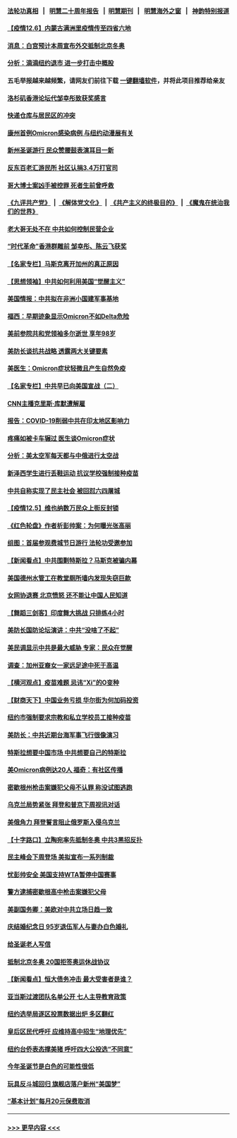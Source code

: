 #### [法轮功真相](https://github.com/gfw-breaker/truth/blob/master/README.md?t=0) &nbsp;&nbsp;|&nbsp;&nbsp; [明慧二十周年报告](https://github.com/gfw-breaker/mh-reports/blob/master/README.md?t=0) &nbsp;&nbsp;|&nbsp;&nbsp;[明慧期刊](https://github.com/gfw-breaker/mh-qikan) &nbsp;&nbsp;|&nbsp;&nbsp; [明慧海外之窗](https://github.com/gfw-breaker/mh-news/blob/master/README.md?t=0) &nbsp;&nbsp;|&nbsp;&nbsp; [神韵特别报道](https://github.com/gfw-breaker/mh-news/blob/master/shenyun.md?t=0)
#### [【疫情12.6】内蒙古满洲里疫情传至四省六地](../pages/nsc412/n13419617.md?t=12062201) 
#### [消息：白宫预计本周宣布外交抵制北京冬奥](../pages/nsc412/n13419535.md?t=12062201) 
#### [分析：滴滴纽约退市 进一步打击中概股](../pages/nsc412/n13419375.md?t=12062201) 
#### 五毛举报越来越频繁，请网友们前往下载 [一键翻墙软件](https://github.com/gfw-breaker/ssr-accounts)，并将此项目推荐给亲友
#### [洛杉矶香港论坛代邹幸彤致获奖感言](../pages/nsc412/n13419216.md?t=12062201) 
#### [快递仓库与居民区的冲突](../pages/nsc412/n13419150.md?t=12062201) 
#### [康州首例Omicron感染病例 与纽约动漫展有关](../pages/nsc412/n13419164.md?t=12062201) 
#### [新州圣诞游行 民众赞腰鼓表演耳目一新](../pages/nsc412/n13419220.md?t=12062201) 
#### [反东百老汇游民所 社区认捐3.4万打官司](../pages/nsc412/n13419217.md?t=12062201) 
#### [哥大博士案凶手被控罪 死者生前曾呼救](../pages/nsc412/n13419155.md?t=12062201) 
#### [《九评共产党》](https://github.com/begood0513/9ping.md/blob/master/README.md) &nbsp;|&nbsp; [《解体党文化》](../../../../jtdwh.md/blob/master/README.md)  &nbsp;|&nbsp; [《共产主义的终极目的》](../../../../gczydzjmd.md/blob/master/README.md) &nbsp;|&nbsp; [《魔鬼在统治我们的世界》](../../../../mgztzwmdsj.md/blob/master/README.md) 
#### [老大哥无处不在 中共如何控制民营企业](../pages/nsc412/n13418637.md?t=12062201) 
#### [“时代革命”香港群雕前 邹幸彤、陈云飞获奖](../pages/nsc412/n13418971.md?t=12062201) 
#### [【名家专栏】马斯克离开加州的真正原因](../pages/nsc412/n13418926.md?t=12062201) 
#### [【思想领袖】中共如何利用美国“觉醒主义”](../pages/nsc412/n13393929.md?t=12062201) 
#### [美国情报：中共拟在非洲小国建军事基地](../pages/nsc412/n13418744.md?t=12062201) 
#### [福西：早期迹象显示Omicron不如Delta危险](../pages/nsc412/n13418659.md?t=12062201) 
#### [美前参院共和党领袖多尔逝世 享年98岁](../pages/nsc412/n13418525.md?t=12062201) 
#### [美防长谈抗共战略 透露两大关键要素](../pages/nsc412/n13418612.md?t=12062201) 
#### [美医生：Omicron症状轻微且产生自然免疫](../pages/nsc412/n13418447.md?t=12062201) 
#### [【名家专栏】中共早已向美国宣战（二）](../pages/nsc412/n13418266.md?t=12062201) 
#### [CNN主播克里斯‧库默遭解雇](../pages/nsc412/n13418439.md?t=12062201) 
#### [报告：COVID-19削弱中共在印太地区影响力](../pages/nsc412/n13418437.md?t=12062201) 
#### [疼痛如被卡车辗过 医生谈Omicron症状](../pages/nsc412/n13418420.md?t=12062201) 
#### [分析：美太空军每天都与中俄进行太空战](../pages/nsc412/n13418347.md?t=12062201) 
#### [新泽西学生进行丢鞋运动 抗议学校强制接种疫苗](../pages/nsc412/n13418330.md?t=12062201) 
#### [中共自称实现了民主社会 被回怼六四屠城](../pages/nsc412/n13417958.md?t=12062201) 
#### [【疫情12.5】维也纳数万民众上街反封锁](../pages/nsc412/n13417933.md?t=12062201) 
#### [《红色轮盘》作者析彭帅案：为何曝光张高丽](../pages/nsc412/n13418073.md?t=12062201) 
#### [组图：首届参观费城节日游行 法轮功受邀参加](../pages/nsc412/n13417588.md?t=12062201) 
#### [【新闻看点】中共围剿特斯拉？马斯克被骗内幕](../pages/nsc412/n13417421.md?t=12062201) 
#### [美国德州水管工在教堂厕所墙内发现失窃巨款](../pages/nsc412/n13417486.md?t=12062201) 
#### [女网协退赛 北京愤怒 还不能让中国人民知道](../pages/nsc412/n13417306.md?t=12062201) 
#### [【舞蹈三剑客】印度舞大挑战 只排练4小时](../pages/nsc412/n13417452.md?t=12062201) 
#### [美防长国防论坛演讲：中共“没啥了不起”](../pages/nsc412/n13417446.md?t=12062201) 
#### [美民调显示中共是最大威胁 专家：民众在觉醒](../pages/nsc412/n13417494.md?t=12062201) 
#### [调查：加州亚裔女一家远足途中死于高温](../pages/nsc412/n13417473.md?t=12062201) 
#### [【横河观点】疫苗难题 忌讳“Xi”的O变种](../pages/nsc412/n13417428.md?t=12062201) 
#### [【财商天下】中国业务亏损 华尔街为何加码投资](../pages/nsc412/n13417134.md?t=12062201) 
#### [纽约市强制要求宗教和私立学校员工接种疫苗](../pages/nsc412/n13417440.md?t=12062201) 
#### [美防长：中共近期台海军事飞行很像演习](../pages/nsc412/n13417381.md?t=12062201) 
#### [特斯拉想要中国市场 中共想要自己的特斯拉](../pages/nsc412/n13417301.md?t=12062201) 
#### [美Omicron病例达20人 福奇：有社区传播](../pages/nsc412/n13417266.md?t=12062201) 
#### [密歇根州枪击案嫌犯父母不认罪 称没试图逃跑](../pages/nsc412/n13417046.md?t=12062201) 
#### [乌克兰局势紧张 拜登和普京下周视讯对话](../pages/nsc412/n13417231.md?t=12062201) 
#### [美俄角力 拜登誓言阻止俄罗斯入侵乌克兰](../pages/nsc412/n13417241.md?t=12062201) 
#### [【十字路口】立陶宛率先抵制冬奥 中共3黑招反扑](../pages/nsc412/n13416756.md?t=12062201) 
#### [民主峰会下周登场 美拟宣布一系列制裁](../pages/nsc412/n13416812.md?t=12062201) 
#### [忧彭帅安全 美国支持WTA暂停中国赛事](../pages/nsc412/n13417053.md?t=12062201) 
#### [警方逮捕密歇根高中枪击案嫌犯父母](../pages/nsc412/n13416194.md?t=12062201) 
#### [美副国务卿：美欧对中共立场日趋一致](../pages/nsc412/n13416891.md?t=12062201) 
#### [庆结婚纪念日 95岁退伍军人与妻办白色婚礼](../pages/nsc412/n13416171.md?t=12062201) 
#### [给圣诞老人写信](../pages/nsc412/n13416442.md?t=12062201) 
#### [抵制北京冬奥 20国拒签奥运休战协议](../pages/nsc412/n13416485.md?t=12062201) 
#### [【新闻看点】恒大债务冲击 最大受害者是谁？](../pages/nsc412/n13415907.md?t=12062201) 
#### [亚当斯过渡团队名单公开 七人主导教育政策](../pages/nsc412/n13416305.md?t=12062201) 
#### [纽约选举局逐区投票数据出炉 多区翻红](../pages/nsc412/n13416283.md?t=12062201) 
#### [皇后区民代呼吁  应维持高中招生“地理优先”](../pages/nsc412/n13416298.md?t=12062201) 
#### [纽约台侨表态撑美猪 呼吁四大公投选“不同意”](../pages/nsc412/n13416375.md?t=12062201) 
#### [今年圣诞节是白色的可能性很低](../pages/nsc412/n13416302.md?t=12062201) 
#### [玩具反斗城回归 旗舰店落户新州“美国梦”](../pages/nsc412/n13416295.md?t=12062201) 
#### [“基本计划”每月20元保费取消](../pages/nsc412/n13416378.md?t=12062201) 

----
#### [ >>> 更早内容 <<< ](../indexes/nsc412-earlier.md)
